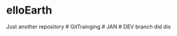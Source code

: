# elloEarth
Just another repository
#   G i t T r a i n g i n g  
 #   J A N  
 #   D E V   b r a n c h   d i d   d i s  
 